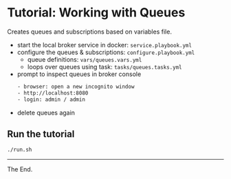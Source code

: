 # Tutorial: Working with Queues

Creates queues and subscriptions based on variables file.

- start the local broker service in docker: `service.playbook.yml`
- configure the queues & subscriptions: `configure.playbook.yml`
  - queue definitions: `vars/queues.vars.yml`
  - loops over queues using task: `tasks/queues.tasks.yml`
- prompt to inspect queues in broker console
  ````bash
  - browser: open a new incognito window
  - http://localhost:8080
  - login: admin / admin
  ````
- delete queues again

## Run the tutorial

````bash
./run.sh
````
---
The End.
